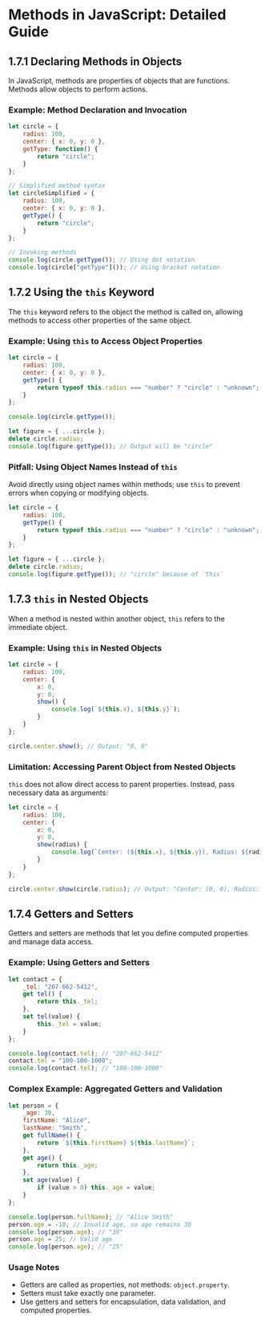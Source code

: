 
# Methods in JavaScript: Detailed Guide

## 1.7.1 Declaring Methods in Objects
In JavaScript, methods are properties of objects that are functions. Methods allow objects to perform actions.

### Example: Method Declaration and Invocation
```javascript
let circle = {
    radius: 100,
    center: { x: 0, y: 0 },
    getType: function() {
        return "circle";
    }
};

// Simplified method syntax
let circleSimplified = {
    radius: 100,
    center: { x: 0, y: 0 },
    getType() {
        return "circle";
    }
};

// Invoking methods
console.log(circle.getType()); // Using dot notation
console.log(circle["getType"]()); // Using bracket notation
```

## 1.7.2 Using the `this` Keyword
The `this` keyword refers to the object the method is called on, allowing methods to access other properties of the same object.

### Example: Using `this` to Access Object Properties
```javascript
let circle = {
    radius: 100,
    center: { x: 0, y: 0 },
    getType() {
        return typeof this.radius === "number" ? "circle" : "unknown";
    }
};

console.log(circle.getType());

let figure = { ...circle };
delete circle.radius;
console.log(figure.getType()); // Output will be "circle"
```

### Pitfall: Using Object Names Instead of `this`
Avoid directly using object names within methods; use `this` to prevent errors when copying or modifying objects.

```javascript
let circle = {
    radius: 100,
    getType() {
        return typeof this.radius === "number" ? "circle" : "unknown";
    }
};

let figure = { ...circle };
delete circle.radius;
console.log(figure.getType()); // "circle" because of `this`
```

## 1.7.3 `this` in Nested Objects
When a method is nested within another object, `this` refers to the immediate object.

### Example: Using `this` in Nested Objects
```javascript
let circle = {
    radius: 100,
    center: {
        x: 0,
        y: 0,
        show() {
            console.log(`${this.x}, ${this.y}`);
        }
    }
};

circle.center.show(); // Output: "0, 0"
```

### Limitation: Accessing Parent Object from Nested Objects
`this` does not allow direct access to parent properties. Instead, pass necessary data as arguments:

```javascript
let circle = {
    radius: 100,
    center: {
        x: 0,
        y: 0,
        show(radius) {
            console.log(`Center: (${this.x}, ${this.y}), Radius: ${radius}`);
        }
    }
};

circle.center.show(circle.radius); // Output: "Center: (0, 0), Radius: 100"
```

## 1.7.4 Getters and Setters
Getters and setters are methods that let you define computed properties and manage data access. 

### Example: Using Getters and Setters
```javascript
let contact = {
    _tel: "207-662-5412",
    get tel() {
        return this._tel;
    },
    set tel(value) {
        this._tel = value;
    }
};

console.log(contact.tel); // "207-662-5412"
contact.tel = "100-100-1000";
console.log(contact.tel); // "100-100-1000"
```

### Complex Example: Aggregated Getters and Validation
```javascript
let person = {
    _age: 30,
    firstName: "Alice",
    lastName: "Smith",
    get fullName() {
        return `${this.firstName} ${this.lastName}`;
    },
    get age() {
        return this._age;
    },
    set age(value) {
        if (value > 0) this._age = value;
    }
};

console.log(person.fullName); // "Alice Smith"
person.age = -10; // Invalid age, so age remains 30
console.log(person.age); // "30"
person.age = 25; // Valid age
console.log(person.age); // "25"
```

### Usage Notes
- Getters are called as properties, not methods: `object.property`.
- Setters must take exactly one parameter.
- Use getters and setters for encapsulation, data validation, and computed properties.

